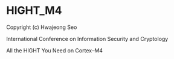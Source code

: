 # HIGHT_M4

Copyright (c) Hwajeong Seo

International Conference on Information Security and Cryptology

All the HIGHT You Need on Cortex–M4
